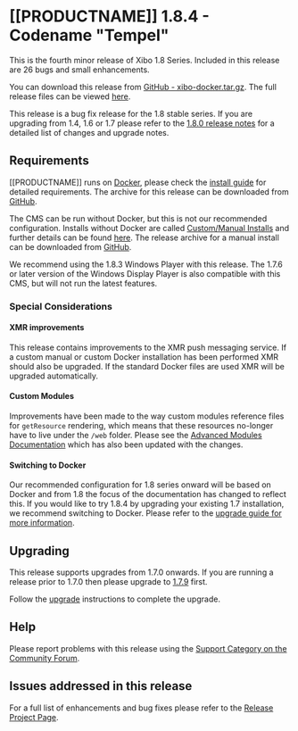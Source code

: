 <!--toc=getting_started-->

# [[PRODUCTNAME]] 1.8.4 - Codename "Tempel"

This is the fourth minor release of Xibo 1.8 Series. Included in this release are 26 bugs and small enhancements.

You can download this release from [GitHub - xibo-docker.tar.gz](https://github.com/xibosignage/xibo-cms/releases/download/1.8.4/xibo-docker.tar.gz). The full release files can be viewed [here](https://github.com/xibosignage/xibo-cms/releases/tag/1.8.4).

This release is a bug fix release for the 1.8 stable series. If you are upgrading from 1.4, 1.6 or 1.7 please refer to the [1.8.0 release notes](release_notes_1.8.0.html) for a detailed list of changes and upgrade notes.




## Requirements

[[PRODUCTNAME]] runs on [Docker](install_docker.html), please check the [install guide](install_cms.html) for detailed requirements. The archive for this release can be downloaded from [GitHub](https://github.com/xibosignage/xibo-docker/releases/tag/1.8.4).

The CMS can be run without Docker, but this is not our recommended configuration. Installs without Docker are called [Custom/Manual Installs](manual_install.html) and further details can be found [here](manual_install.html). The release archive for a manual install can be downloaded from [GitHub](https://github.com/xibosignage/xibo-cms/releases/tag/1.8.4).

We recommend using the 1.8.3 Windows Player with this release. The 1.7.6 or later version of the Windows Display Player is also compatible with this CMS, but will not run the latest features.



### Special Considerations

#### XMR improvements

This release contains improvements to the XMR push messaging service. If a custom manual or custom Docker installation has been performed XMR should also be upgraded. If the standard Docker files are used XMR will be upgraded automatically.

#### Custom Modules

Improvements have been made to the way custom modules reference files for `getResource` rendering, which means that these resources no-longer have to live under the `/web` folder. Please see the [Advanced Modules Documentation](advanced_modules.html) which has also been updated with the changes.

#### Switching to Docker
Our recommended configuration for 1.8 series onward will be based on Docker and from 1.8 the focus of the documentation has changed to reflect this. If you would like to try 1.8.4 by upgrading your existing 1.7 installation, we recommend switching to Docker. Please refer to the [upgrade guide for more information](upgrade_switch_to_docker.html).




## Upgrading

This release supports upgrades from 1.7.0 onwards. If you are running a release prior to 1.7.0 then please upgrade to [1.7.9](release_notes_1.7.9.html) first.

Follow the [upgrade](upgrade.html) instructions to complete the upgrade.



## Help

Please report problems with this release using the [Support Category on the Community Forum](https://community.xibo.org.uk/c/support).



## Issues addressed in this release

For a full list of enhancements and bug fixes please refer to the [Release Project Page](https://github.com/xibosignage/xibo/issues?q=milestone%3A1.8.4+is%3Aclosed).
